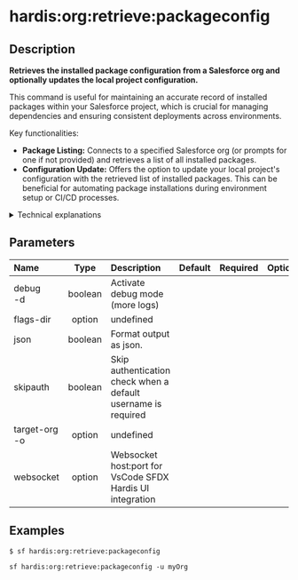 <!-- This file has been generated with command 'sf hardis:doc:plugin:generate'. Please do not update it manually or it may be overwritten -->
# hardis:org:retrieve:packageconfig

## Description


**Retrieves the installed package configuration from a Salesforce org and optionally updates the local project configuration.**

This command is useful for maintaining an accurate record of installed packages within your Salesforce project, which is crucial for managing dependencies and ensuring consistent deployments across environments.

Key functionalities:

- **Package Listing:** Connects to a specified Salesforce org (or prompts for one if not provided) and retrieves a list of all installed packages.
- **Configuration Update:** Offers the option to update your local project's configuration with the retrieved list of installed packages. This can be beneficial for automating package installations during environment setup or CI/CD processes.

<details markdown="1">
<summary>Technical explanations</summary>

The command's technical implementation involves:

- **Org Connection:** It establishes a connection to the target Salesforce org using the provided or prompted username.
- **Metadata Retrieval:** It utilizes `MetadataUtils.listInstalledPackages` to query the Salesforce org and obtain details about the installed packages.
- **Interactive Prompt:** It uses the `prompts` library to ask the user whether they want to update their local project configuration with the retrieved package list.
- **Configuration Management:** If the user confirms, it calls `managePackageConfig` to update the project's configuration file (likely `.sfdx-hardis.yml`) with the new package information.
- **User Feedback:** Provides clear messages to the user about the success of the package retrieval and configuration update.
</details>


## Parameters

| Name              |  Type   | Description                                                   | Default | Required | Options |
|:------------------|:-------:|:--------------------------------------------------------------|:-------:|:--------:|:-------:|
| debug<br/>-d      | boolean | Activate debug mode (more logs)                               |         |          |         |
| flags-dir         | option  | undefined                                                     |         |          |         |
| json              | boolean | Format output as json.                                        |         |          |         |
| skipauth          | boolean | Skip authentication check when a default username is required |         |          |         |
| target-org<br/>-o | option  | undefined                                                     |         |          |         |
| websocket         | option  | Websocket host:port for VsCode SFDX Hardis UI integration     |         |          |         |

## Examples

```shell
$ sf hardis:org:retrieve:packageconfig
```

```shell
sf hardis:org:retrieve:packageconfig -u myOrg
```


